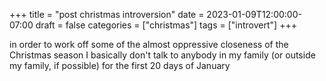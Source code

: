 +++
title = "post christmas introversion"
date = 2023-01-09T12:00:00-07:00
draft = false
categories = ["christmas"]
tags = ["introvert"]
+++

in order to work off some of the almost oppressive closeness of the Christmas season I basically don't talk to anybody in my family (or outside my family, if possible) for the first 20 days of January